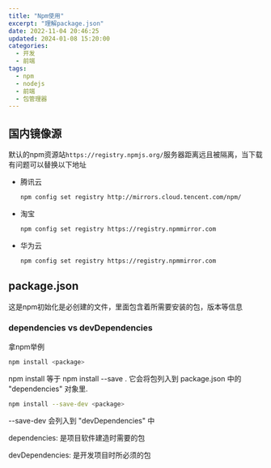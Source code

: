 ```yaml
---
title: "Npm使用"
excerpt: "理解package.json"
date: 2022-11-04 20:46:25
updated: 2024-01-08 15:20:00
categories: 
  - 开发
  - 前端
tags:
  - npm
  - nodejs
  - 前端
  - 包管理器
---
```


## 国内镜像源

默认的npm资源站`https://registry.npmjs.org/`服务器距离远且被隔离，当下载有问题可以替换以下地址

- 腾讯云
  ```bash
  npm config set registry http://mirrors.cloud.tencent.com/npm/
  ```

- 淘宝
  ```bash
  npm config set registry https://registry.npmmirror.com
  ```

- 华为云
  ```bash
  npm config set registry https://registry.npmmirror.com
  ```

## package.json

这是npm初始化是必创建的文件，里面包含着所需要安装的包，版本等信息

### dependencies vs devDependencies

拿npm举例

```bash
npm install <package>
```

npm install <package> 等于 npm install --save <package>. 它会将包列入到 package.json 中的 "dependencies" 对象里.

```bash
npm install --save-dev <package>
```

--save-dev 会列入到 "devDependencies"  中

dependencies: 是项目软件建造时需要的包

devDependencies: 是开发项目时所必须的包
